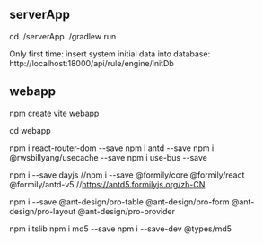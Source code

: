 
## serverApp
cd ./serverApp
./gradlew run

Only first time: insert system initial data into database:
http://localhost:18000/api/rule/engine/initDb



## webapp

npm create vite webapp

cd webapp

npm i react-router-dom --save
npm i antd --save
npm i @rwsbillyang/usecache --save
npm i use-bus --save

npm i --save dayjs
//npm i --save @formily/core @formily/react @formily/antd-v5   //https://antd5.formilyjs.org/zh-CN

npm i --save @ant-design/pro-table  @ant-design/pro-form @ant-design/pro-layout @ant-design/pro-provider

npm i tslib
npm i md5 --save
npm i --save-dev @types/md5


